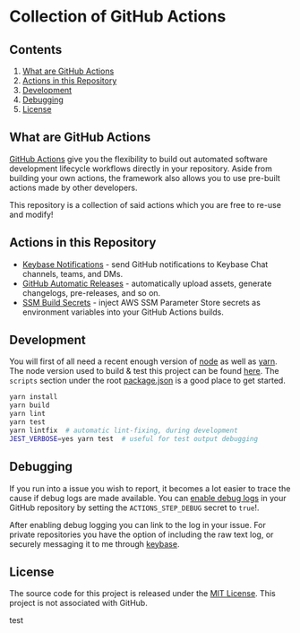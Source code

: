 # Collection of GitHub Actions

## Contents

1. [What are GitHub Actions](#what-are-github-actions)
1. [Actions in this Repository](#actions-in-this-repository)
1. [Development](#development)
1. [Debugging](#debugging)
1. [License](#license)

## What are GitHub Actions

[GitHub Actions](https://help.github.com/en/articles/about-github-actions) give you the flexibility to build out automated software development lifecycle workflows directly in your repository. Aside from building your own actions, the framework also allows you to use pre-built actions made by other developers.

This repository is a collection of said actions which you are free to re-use and modify!

## Actions in this Repository

- [Keybase Notifications](https://github.com/marketplace/actions/keybase-build-notifications) - send GitHub notifications to Keybase Chat channels, teams, and DMs.
- [GitHub Automatic Releases](https://github.com/marketplace/actions/automatic-releases) - automatically upload assets, generate changelogs, pre-releases, and so on.
- [SSM Build Secrets](https://github.com/marketplace/actions/aws-ssm-build-secrets-for-github-actions) - inject AWS SSM Parameter Store secrets as environment variables into your GitHub Actions builds.

## Development

You will first of all need a recent enough version of [node](https://nodejs.org) as well as [yarn](https://yarnpkg.com). The node version used to build & test this project can be found [here](/.nvmrc). The `scripts` section under the root [package.json](/package.json) is a good place to get started.

```bash
yarn install
yarn build
yarn lint
yarn test
yarn lintfix  # automatic lint-fixing, during development
JEST_VERBOSE=yes yarn test  # useful for test output debugging
```

## Debugging

If you run into a issue you wish to report, it becomes a lot easier to trace the cause if debug logs are made available. You can [enable debug logs](https://github.com/actions/toolkit/blob/master/docs/action-debugging.md) in your GitHub repository by setting the `ACTIONS_STEP_DEBUG` secret to `true`!.

After enabling debug logging you can link to the log in your issue. For private repositories you have the option of including the raw text log, or securely messaging it to me through [keybase](https://keybase.io/marvinpinto).

## License

The source code for this project is released under the [MIT License](/LICENSE). This project is not associated with GitHub.

test
